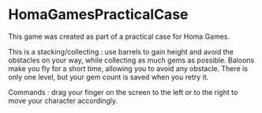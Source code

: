 # HomaGamesPracticalCase
 
This game was created as part of a practical case for Homa Games.

This is a stacking/collecting : use barrels to gain height and avoid the obstacles on your way, while collecting as much gems as possible. Baloons make you fly for a short time, allowing you to avoid any obstacle. There is only one level, but your gem count is saved when you retry it.

Commands : drag your finger on the screen to the left or to the right to move your character accordingly.
